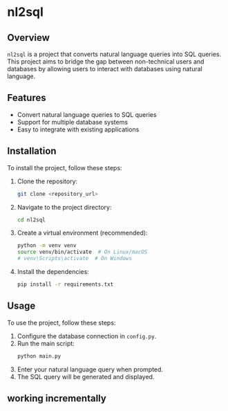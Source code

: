 # nl2sql

## Overview

`nl2sql` is a project that converts natural language queries into SQL queries. This project aims to bridge the gap between non-technical users and databases by allowing users to interact with databases using natural language.

## Features

- Convert natural language queries to SQL queries
- Support for multiple database systems
- Easy to integrate with existing applications

## Installation

To install the project, follow these steps:

1.  Clone the repository:
    ```bash
    git clone <repository_url>
    ```
2.  Navigate to the project directory:
    ```bash
    cd nl2sql
    ```
3.  Create a virtual environment (recommended):
    ```bash
    python -m venv venv
    source venv/bin/activate  # On Linux/macOS
    # venv\Scripts\activate  # On Windows
    ```
4.  Install the dependencies:
    ```bash
    pip install -r requirements.txt
    ```

## Usage

To use the project, follow these steps:

1.  Configure the database connection in `config.py`.
2.  Run the main script:
    ```bash
    python main.py
    ```
3.  Enter your natural language query when prompted.
4.  The SQL query will be generated and displayed.

## working incrementally